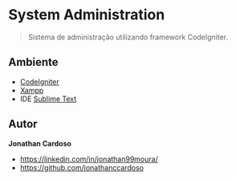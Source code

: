 # System Administration

> Sistema de administração utilizando framework CodeIgniter.

## Ambiente

* [CodeIgniter](https://www.codeigniter.com/)
* [Xampp](https://www.apachefriends.org/pt_br/download.html)
* IDE [Sublime Text](https://www.sublimetext.com/3)

## Autor

**Jonathan Cardoso**

- <https://linkedin.com/in/jonathan99moura/>
- <https://github.com/jonathanccardoso>

<!--

 - Arquivos mais usados:
   - routes, controllers, models e views.

 [gerar pdf](https://www.youtube.com/watch?v=bpO3-7fMZws)
 [banco de dados - só retornar um campo](#) 

 ## Diretórios

- /user_guide - apagar apos a produção
- /system - o nucleo do sistema (nunca mexer)
- /application - é o src, 
  - /config - bd, rotas, ...
  - /controllers - controllers
  - /models - modelos 
  - /views - views 

## Url

- chamar controller

/controller/metodo-especifico

- para chamar o metodo index() do controller BaseController
na url coloco: /index.php/BaseController

- chamar o metodo login() do controller BaseController
na url coloco: /index.php/BaseController/login

- o arquivo raiz pode ser alterado no config/routes.php de 'welcome' para 'meu-controller'

## Banco de dados

- 1 empresa => * colaboradores

create table empresa (
id_empresa int not null auto_increment,
nome varchar(40) not null,
cnpj varchar(18) not null,
email varchar(40) not null,
primary key (id_empresa)
)default charset = utf8;

--- 

create table colaborador (
id_colaborador int not null auto_increment,
email varchar(40) not null,
nome varchar(40) not null,
cpf varchar(14) not null, 
sexo enum('M', 'F') not null,
primary key (id_colaborador)
)default charset = utf8;

++ foreign key / key=MULL
use system_administration;
describe system_administration;
alter table colaborador add empresa_id int;

++
alter table colaborador
add foreign key (empresa_id)
references empresa(id_empresa);

++ dando update para cada
update colaboradores set id_empresa = '6' where id='1';
//6 - id da empresa
//1 - id do colaborador

++
INSERT INTO `empresa`(`id_empresa`, `nome`, `cnpj`, `email`) VALUES ('2','Tech','36.615.274/0001-89','contato@tech.com.br')

INSERT INTO `colaborador`(`id_colaborador`, `email`, `nome`, `cpf`, `sexo`, `empresa_id`) VALUES ('2','contato@eduarda.com.br','Eduarda Lima', '647.355.750-57','F','1')

-->

